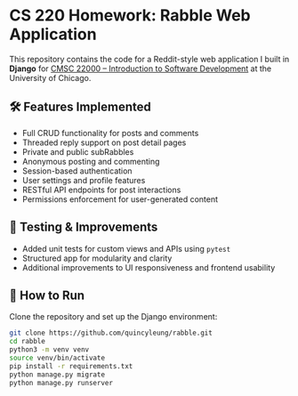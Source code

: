 # CS 220 Homework: Rabble Web Application

This repository contains the code for a Reddit-style web application I built in **Django** for [CMSC 22000 – Introduction to Software Development](https://uchicago-cs.github.io/cmsc22000/) at the University of Chicago.

## 🛠️ Features Implemented
- Full CRUD functionality for posts and comments
- Threaded reply support on post detail pages
- Private and public subRabbles
- Anonymous posting and commenting
- Session-based authentication
- User settings and profile features
- RESTful API endpoints for post interactions
- Permissions enforcement for user-generated content

## 🧪 Testing & Improvements
- Added unit tests for custom views and APIs using `pytest`
- Structured app for modularity and clarity
- Additional improvements to UI responsiveness and frontend usability

## 🚀 How to Run
Clone the repository and set up the Django environment:

```bash
git clone https://github.com/quincyleung/rabble.git
cd rabble
python3 -m venv venv
source venv/bin/activate
pip install -r requirements.txt
python manage.py migrate
python manage.py runserver
